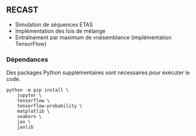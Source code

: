 ## RECAST

* Simulation de séquences ETAS
* Implémentation des lois de mélange
* Entraînement par maximum de vraisemblance (implémentation TensorFlow)

### Dépendances

Des packages Python supplémentaires sont nécessaires pour exécuter le code.
```shell
python -m pip install \
    jupyter \
    tensorflow \
    tensorflow-probability \
    matplotlib \
    seaborn \
    jax \
    jaxlib
```

